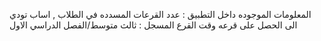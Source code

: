 المعلومات الموجوده داخل التطبيق : عدد القرعات المسدده في الطلاب , اساب تودي الى الحصل على قرعه
وقت القرع المسجل : ثالث متوسط/الفصل الدراسي الاول
